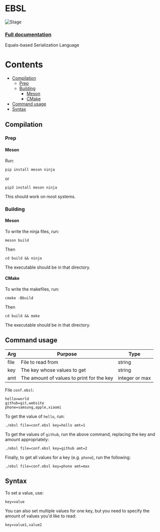# EBSL
![Stage](https://img.shields.io/badge/dynamic/json?url=https%3A%2F%2Fraw.githubusercontent.com%2Faarikpokras%2Febsl%2Frefs%2Fheads%2Fmaster%2Fshields.json&query=%24.stage&style=for-the-badge&label=stage&color=yellow)
### [Full documentation](https://github.com/aarikpokras/ebsl/wiki)
Equals-based Serialization Language


# Contents
* [Compilation](#compilation)
  * [Prep](#prep)
  * [Building](#building)
    * [Meson](#meson-1)
    * [CMake](#cmake)
* [Command usage](#command-usage)
* [Syntax](#syntax)

## Compilation
### Prep
#### Meson
Run:
```console
pip install meson ninja
```
or
```console
pip3 install meson ninja
```
This should work on most systems.
### Building
#### Meson
To write the ninja files, run:
```console
meson build
```
Then
```console
cd build && ninja
```
The executable should be in that directory.
#### CMake
To write the makefiles, run:
```console
cmake -Bbuild
```
Then
```console
cd build && make
```
The executable should be in that directory.
## Command usage
|Arg|Purpose|Type|
|--|--|--|
|file|File to read from|string|
|key|The key whose values to get|string|
|amt|The amount of values to print for the key|integer or max|

File `conf.ebsl`:
```
hello=world
github=git,website
phone=samsung,apple,xiaomi
```
To get the value of `hello`, run:
```console
./ebsl file=conf.ebsl key=hello amt=1
```
To get the values of `github`, run the above command, replacing the key and amount appropriately:
```console
./ebsl file=conf.ebsl key=github amt=2
```
Finally, to get all values for a key (e.g. `phone`), run the following:
```console
./ebsl file=conf.ebsl key=phone amt=max
```

## Syntax
To set a value, use:
```
key=value
```
You can also set multiple values for one key, but you need to specify the amount of values you'd like to read:

```
key=value1,value2
```
